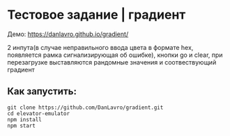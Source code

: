 # Тестовое задание | градиент

Демо: https://danlavro.github.io/gradient/

2 инпута(в случае неправильного ввода цвета в формате hex, появляется рамка сигнализирующая об ошибке), кнопки go и clear, при перезагрузке выставляются рандомные значения и соотвествующий градиент

## Как запустить:

```
git clone https://github.com/DanLavro/gradient.git
cd elevator-emulator
npm install
npm start
```
